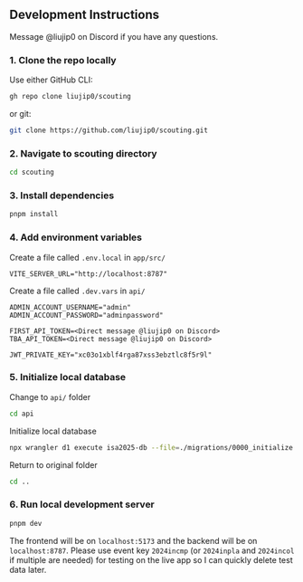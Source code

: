 ## Development Instructions

Message @liujip0 on Discord if you have any questions.

### 1. Clone the repo locally

Use either GitHub CLI:

```zsh
gh repo clone liujip0/scouting
```

or git:

```zsh
git clone https://github.com/liujip0/scouting.git
```

### 2. Navigate to scouting directory

```zsh
cd scouting
```

### 3. Install dependencies

```zsh
pnpm install
```

### 4. Add environment variables

Create a file called `.env.local` in `app/src/`

```env
VITE_SERVER_URL="http://localhost:8787"
```

Create a file called `.dev.vars` in `api/`

```env
ADMIN_ACCOUNT_USERNAME="admin"
ADMIN_ACCOUNT_PASSWORD="adminpassword"

FIRST_API_TOKEN=<Direct message @liujip0 on Discord>
TBA_API_TOKEN=<Direct message @liujip0 on Discord>

JWT_PRIVATE_KEY="xc03o1xblf4rga87xss3ebztlc8f5r9l"
```

### 5. Initialize local database

Change to `api/` folder

```zsh
cd api
```

Initialize local database

```zsh
npx wrangler d1 execute isa2025-db --file=./migrations/0000_initialize.sql
```

Return to original folder

```zsh
cd ..
```

### 6. Run local development server

```zsh
pnpm dev
```

The frontend will be on `localhost:5173` and the backend will be on `localhost:8787`. Please use event key `2024incmp` (or `2024inpla` and `2024incol` if multiple are needed) for testing on the live app so I can quickly delete test data later.
